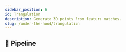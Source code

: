 ```yaml
---
sidebar_position: 6
id: Trangulation
description: Generate 3D points from feature matches.
slug: /under-the-hood/trangulation
---
```


## 📝 Pipeline

